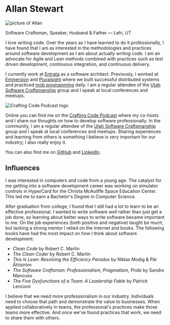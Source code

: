# Allan Stewart
<img class="headshot" src="/img/allan.jpg" alt="picture of Allan">
<p class="subtitle">Software Craftsman, Speaker, Husband &amp; Father &mdash; Lehi, UT</p>

I love writing code.
Over the years as I have learned to do it professionally, I have found that I am as interested in the
methodologies and practices around software development as I am about actually writing code.
I am an advocate for Agile and Lean methods combined with practices such as test driven development,
continuous integration, and continuous delivery.

I currently work at [Entrata](https://www.entrata.com/) as a software architect.
Previously, I worked at [Emmersion](https://emmersion.ai/) and [Pluralsight](https://www.pluralsight.com)
where we built successful distributed systems
and practiced [mob programming](http://mobprogramming.org) daily.
I am a regular attendee of the [Utah Software Craftsmanship](http://utahsc.org/) group
and I speak at local conferences and meetups.

<img class="podcast-logo" src="https://d1ohtljhghz8nz.cloudfront.net/logo-180.png" alt="Crafting Code Podcast logo">

Online you can find me on the [Crafting Code Podcast](https://crafting-code-podcast.github.io/index.html)
where my co-hosts and I share our thoughts on how to develop software professionally.
In the community, I am a regular attendee of the [Utah Software Craftsmanship](http://utahsc.org/) group
and I speak at local conferences and meetups.
Sharing experiences and learning from others is something I believe is very important for our industry;
I also really enjoy it.

You can also find me on [GitHub](https://github.com/allan-stewart)
and [LinkedIn](https://www.linkedin.com/in/allan-stewart-0661368/).


## Influences
I was interested in computers and code from a young age.
The catalyst for me getting into a software development career was working on simulator
controls in HyperCard for the Christa McAuliffe Space Education Center.
This led me to earn a Bachelor's Degree in Computer Science.

After graduation from college, I found that I still had a lot to learn to be an effective professional.
I wanted to write software _well_ rather than just get a job done,
so learning about better ways to write software became important to me.
On the job experiences (both positive and negative) taught be much,
but lacking a strong mentor I relied on the Internet and books.
The following books have had the most impact on how I think about software development:

* _Clean Code_ by Robert C. Martin
* _The Clean Coder_ by Robert C. Martin
* _This Is Lean: Resolving the Efficiency Paradox_ by Niklas Modig &amp; Pär Åhlström
* _The Software Craftsman: Professionalism, Pragmatism, Pride_ by Sandro Mancuso
* _The Five Dysfunctions of a Team: A Leadership Fable_ by Patrick Lencioni

I believe that we need more professionalism in our industry.
Individuals need to choose that path and demonstrate the value to businesses.
When applied collaboratively in teams, the professional's practices make those teams more effective.
And once we've found practices that work, we need to share them with others.
